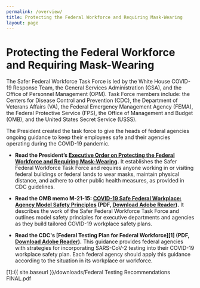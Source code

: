 ```yaml
---
permalink: /overview/
title: Protecting the Federal Workforce and Requiring Mask-Wearing
layout: page
---
```


# Protecting the Federal Workforce and Requiring Mask-Wearing

The Safer Federal Workforce Task Force is led by the White House COVID-19 Response Team, the General Services Administration (GSA), and the Office of Personnel Management (OPM). Task Force members include: the Centers for Disease Control and Prevention (CDC), the Department of Veterans Affairs (VA), the Federal Emergency Management Agency (FEMA), the Federal Protective Service (FPS), the Office of Management and Budget (OMB), and the United States Secret Service (USSS).

The President created the task force to give the heads of federal agencies ongoing guidance to keep their employees safe and their agencies operating during the COVID-19 pandemic.

- **Read the President’s [Executive Order on Protecting the Federal Workforce and Requiring Mask-Wearing](https://www.whitehouse.gov/briefing-room/presidential-actions/2021/01/20/executive-order-protecting-the-federal-workforce-and-requiring-mask-wearing).** It establishes the Safer Federal Workforce Task Force and requires anyone working in or visiting federal buildings or federal lands to wear masks, maintain physical distance, and adhere to other public health measures, as provided in CDC guidelines.

- **Read the OMB memo M-21-15: [COVID-19 Safe Federal Workplace: Agency Model Safety Principles](https://www.whitehouse.gov/wp-content/uploads/2021/01/M-21-15.pdf) (PDF, [Download Adobe Reader](https://get2.adobe.com/reader/)).** It describes the work of the Safer Federal Workforce Task Force and outlines model safety principles for executive departments and agencies as they build tailored COVID-19 workplace safety plans.

- **Read the CDC's [Federal Testing Plan for Federal Workforce][1] (PDF, [Download Adobe Reader](https://get2.adobe.com/reader/)).** This guidance provides federal agencies with strategies for incorporating SARS-CoV-2 testing into their COVID-19 workplace safety plan. Each federal agency should apply this guidance according to the situation in its workplace or workforce.

[1]:{{ site.baseurl }}/downloads/Federal Testing Recommendations FINAL.pdf
